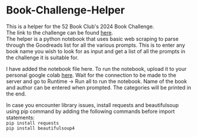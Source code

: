 # Book-Challenge-Helper

This is a helper for the 52 Book Club's 2024 Book Challenge.
<br>The link to the challenge can be found [here](https://www.the52book.club/2024-reading-challenge/).
<br>The helper is a python notebook that uses basic web scraping to parse through the Goodreads list for all the various prompts. This is to enter any book name you wish to look for as input and get a list of all the prompts in the challenge it is suitable for. 

I have added the notebook file here. To run the notebook, upload it to your personal google colab [here](https://colab.research.google.com/). Wait for the connection to be made to the server and go to Runtime -> Run all to run the notebook. Name of the book and author can be entered when prompted. The categories will be printed in the end.

In case you encounter library issues, install requests and beautifulsoup using pip command by adding the following commands before import statements:
<br>`pip install requests`
<br>`pip install beautifulsoup4`
